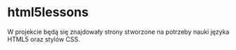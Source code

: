 # html5lessons

W projekcie będą się znajdowały strony stworzone na potrzeby nauki języka HTML5 oraz stylów CSS.
